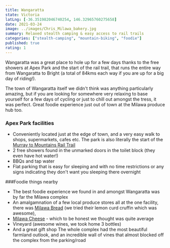 ```yaml
---
title: Wangaratta
state: Victoria
latLng: [-36.351982046740254, 146.32965760275658]
date: 2021-03-24
image: ../images/Chris_Milawa_bakery.jpg
summary: Relaxed stealth camping & easy access to rail trails
categories: ["stealth-camping", "mountain-biking", "foodie"]
published: true
rating: 1
---
```


Wangaratta was a great place to hole up for a few days thanks to the free showers at Apex Park and the start of the rail trail, that runs the entire way from Wangaratta to Bright (a total of 84kms each way if you are up for a big day of riding!).

The town of Wangaratta itself we didn't think was anything particularly amazing, but if you are looking for somewhere very relaxing to base yourself for a few days of cycling or just to chill out amongst the tress, it was perfect. Great foodie experience just out of town at the Milawa produce hub too.

### Apex Park facilities
- Conveniently located just at the edge of town, and a very easy walk to shops, supermarkets, cafes etc. The park is also literally the start of the [Murray to Mountains Rail Trail](https://www.ridehighcountry.com.au/rail-trails/murray-to-mountains/the-long-ride-to-bright/) 
- 2 free showers found in the unmarked doors in the toilet block (they even have hot water!)
- BBQs and tap water
- Flat parking that is easy for sleeping and with no time restrictions or any signs indicating they don't want you sleeping there overnight

###Foodie things nearby
- The best foodie experience we found in and amongst Wangaratta was by far the Milawa complex
- An amalgamnation of a few local produce stores all at the one facility, there was [Milawa Bread](https://milawaandco.com.au/milawa-bread/) (we tried their lemon curd cruffin which was awesome), 
- [Milawa Cheese](https://www.milawacheese.com.au) - which to be honest we thought was quite average
- Vineyard (awesome wines, we took home 3 bottles)
- And a great gift shop
The whole complex had the most beautiful farmland outlook, and an incredible wall of vines that almost blocked off the complex from the parking/road